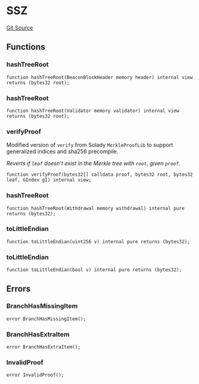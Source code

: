 # SSZ
[Git Source](https://github.com/lidofinance/community-staking-module/blob/49f6937ff74cffecb74206f771c12be0e9e28448/src/lib/SSZ.sol)


## Functions
### hashTreeRoot


```solidity
function hashTreeRoot(BeaconBlockHeader memory header) internal view returns (bytes32 root);
```

### hashTreeRoot


```solidity
function hashTreeRoot(Validator memory validator) internal view returns (bytes32 root);
```

### verifyProof

Modified version of `verify` from Solady `MerkleProofLib` to support generalized indices and sha256 precompile.

*Reverts if `leaf` doesn't exist in the Merkle tree with `root`, given `proof`.*


```solidity
function verifyProof(bytes32[] calldata proof, bytes32 root, bytes32 leaf, GIndex gI) internal view;
```

### hashTreeRoot


```solidity
function hashTreeRoot(Withdrawal memory withdrawal) internal pure returns (bytes32);
```

### toLittleEndian


```solidity
function toLittleEndian(uint256 v) internal pure returns (bytes32);
```

### toLittleEndian


```solidity
function toLittleEndian(bool v) internal pure returns (bytes32);
```

## Errors
### BranchHasMissingItem

```solidity
error BranchHasMissingItem();
```

### BranchHasExtraItem

```solidity
error BranchHasExtraItem();
```

### InvalidProof

```solidity
error InvalidProof();
```

